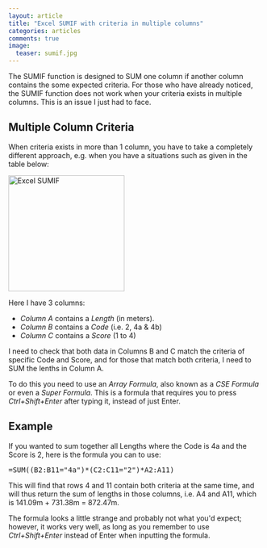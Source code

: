 ```yaml
---
layout: article
title: "Excel SUMIF with criteria in multiple columns"
categories: articles
comments: true
image:
  teaser: sumif.jpg
---
```


The SUMIF function is designed to SUM one column if another column contains the some expected criteria.  For those who have already noticed, the SUMIF function does not work when your criteria exists in multiple columns.  This is an issue I just had to face.

## Multiple Column Criteria

When criteria exists in more than 1 column, you have to take a completely different approach, e.g. when you have a situations such as given in the table below:

<img src="/public/images/excel-sumif.png" alt="Excel SUMIF" width="230px" border="0"/>

Here I have 3 columns:

* *Column A* contains a *Length* (in meters).
* *Column B* contains a *Code* (i.e. 2, 4a & 4b)
* *Column C* contains a *Score* (1 to 4)

I need to check that both data in Columns B and C match the criteria of specific Code and Score, and for those that match both criteria, I need to SUM the lenths in Column A.

To do this you need to use an *Array Formula*, also known as a *CSE Formula* or even a *Super Formula*.  This is a formula that requires you to press *Ctrl+Shift+Enter* after typing it, instead of just Enter.

## Example

If you wanted to sum together all Lengths where the Code is 4a and the Score is 2, here is the formula you can to use:

<pre>=SUM((B2:B11="4a")*(C2:C11="2")*A2:A11)</pre>

This will find that rows 4 and 11 contain both criteria at the same time, and will thus return the sum of lengths in those columns, i.e. A4 and A11, which is 141.09m + 731.38m = 872.47m.

The formula looks a little strange and probably not what you'd expect; however, it works very well, as long as you remember to use *Ctrl+Shift+Enter* instead of Enter when inputting the formula.
